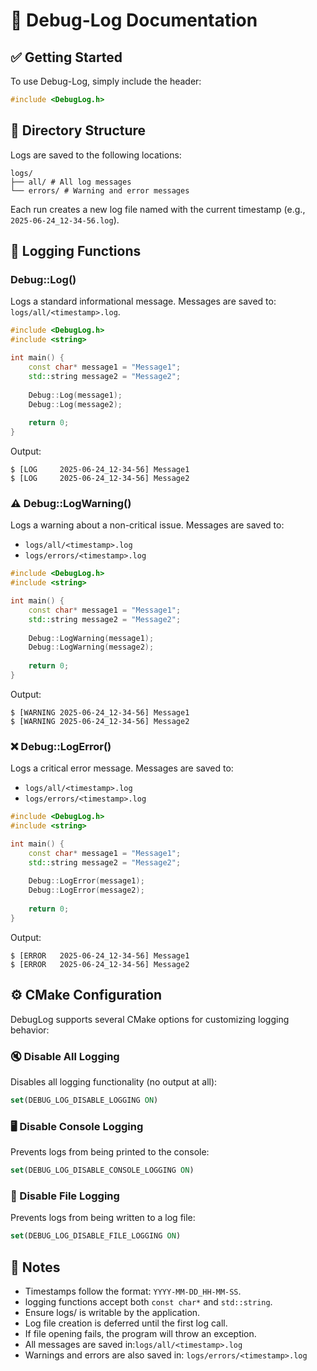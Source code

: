 # 📄 Debug-Log Documentation

## ✅ Getting Started
To use Debug-Log, simply include the header:
```c++
#include <DebugLog.h>
```

## 📁 Directory Structure

Logs are saved to the following locations:
``` shell
logs/
├── all/ # All log messages
└── errors/ # Warning and error messages
```
Each run creates a new log file named with the current timestamp (e.g., ```2025-06-24_12-34-56.log```).


## 📝 Logging Functions

### Debug::Log()
Logs a standard informational message.
Messages are saved to: ```logs/all/<timestamp>.log```.

```c++
#include <DebugLog.h>
#include <string>

int main() {
    const char* message1 = "Message1";
    std::string message2 = "Message2";
    
    Debug::Log(message1);
    Debug::Log(message2);
    
    return 0;
}
```

Output: 
```shell
$ [LOG     2025-06-24_12-34-56] Message1
$ [LOG     2025-06-24_12-34-56] Message2
```

### ⚠️ Debug::LogWarning()
Logs a warning about a non-critical issue. Messages are saved to:
- ```logs/all/<timestamp>.log```
- ```logs/errors/<timestamp>.log```


```c++
#include <DebugLog.h>
#include <string>

int main() {
    const char* message1 = "Message1";
    std::string message2 = "Message2";
    
    Debug::LogWarning(message1);
    Debug::LogWarning(message2);
    
    return 0;
}
```

Output:
```shell
$ [WARNING 2025-06-24_12-34-56] Message1
$ [WARNING 2025-06-24_12-34-56] Message2
```

### ❌ Debug::LogError()
Logs a critical error message. Messages are saved to:
- ```logs/all/<timestamp>.log```
- ```logs/errors/<timestamp>.log```

```c++
#include <DebugLog.h>
#include <string>

int main() {
    const char* message1 = "Message1";
    std::string message2 = "Message2";
    
    Debug::LogError(message1);
    Debug::LogError(message2);
    
    return 0;
}
```

Output:
```shell
$ [ERROR   2025-06-24_12-34-56] Message1
$ [ERROR   2025-06-24_12-34-56] Message2
```

## ⚙️ CMake Configuration
DebugLog supports several CMake options for customizing logging behavior:

### 🔇 Disable All Logging
Disables all logging functionality (no output at all):
```cmake
set(DEBUG_LOG_DISABLE_LOGGING ON)
```

### 🖥️ Disable Console Logging
Prevents logs from being printed to the console:
```cmake
set(DEBUG_LOG_DISABLE_CONSOLE_LOGGING ON)
```

### 📁 Disable File Logging
Prevents logs from being written to a log file:
```cmake
set(DEBUG_LOG_DISABLE_FILE_LOGGING ON)
```


## 📌 Notes
- Timestamps follow the format: ```YYYY-MM-DD_HH-MM-SS```.
- logging functions accept both ```const char*``` and ```std::string```.
- Ensure logs/ is writable by the application.
- Log file creation is deferred until the first log call.
- If file opening fails, the program will throw an exception.
- All messages are saved in:```logs/all/<timestamp>.log```
- Warnings and errors are also saved in: ```logs/errors/<timestamp>.log```
